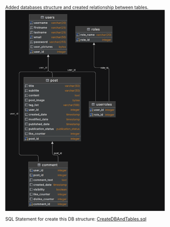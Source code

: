 Added databases structure and created relationship between tables.
![simpleblog.png](..%2F..%2F..%2F..%2Fresources%2Fsimpleblog.png)

SQL Statement for create this DB structure: [CreateDBAndTables.sql](util%2FSQL_Statements%2FCreateDBAndTables.sql)